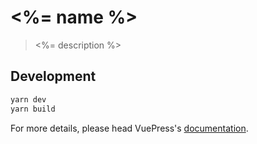 # <%= name %>

> <%= description %>

## Development

```bash
yarn dev
yarn build
```

For more details, please head VuePress's [documentation](https://v1.vuepress.vuejs.org/).
